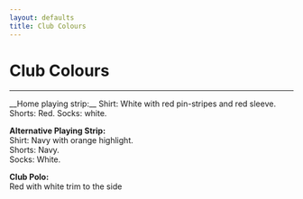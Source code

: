 ```yaml
---
layout: defaults
title: Club Colours
---
```

<div class="container">
  <div class="row top-buffer">
    <div class="col">
      <h1 class="text-center">Club Colours</h1>
    </div>
  </div>
  <hr>
  <div class="row">
    <div class="col-md-8 offset-md-2 text-justify">
<section id="Insurance" markdown="1">
__Home playing strip:__  
Shirt: White with red pin-stripes and red sleeve.   Shorts: Red.  
Socks: white.  

__Alternative Playing Strip:__  
Shirt: Navy with orange highlight.  
Shorts: Navy.  
Socks: White.  

__Club Polo:__   
Red with white trim to the side 
</section>
    </div>
  </div>
</div>